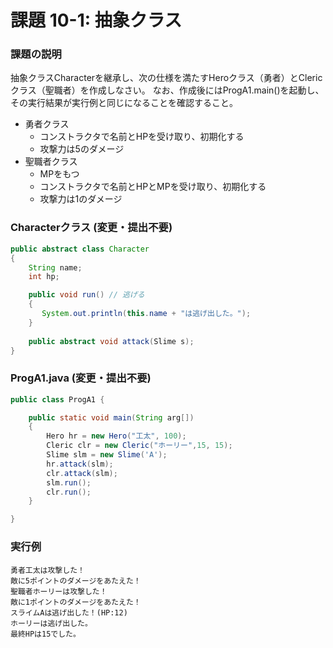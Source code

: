# 課題 10-1: 抽象クラス

### 課題の説明
抽象クラスCharacterを継承し、次の仕様を満たすHeroクラス（勇者）とClericクラス（聖職者）を作成しなさい。
なお、作成後にはProgA1.main()を起動し、その実行結果が実行例と同じになることを確認すること。

- 勇者クラス
  - コンストラクタで名前とHPを受け取り、初期化する
  - 攻撃力は5のダメージ
- 聖職者クラス
  - MPをもつ
  - コンストラクタで名前とHPとMPを受け取り、初期化する
  - 攻撃力は1のダメージ

### Characterクラス (変更・提出不要)
```java
public abstract class Character
{
    String name;
    int hp;

    public void run() // 逃げる
    {
       System.out.println(this.name + "は逃げ出した。");
    }
    
    public abstract void attack(Slime s);
}
```


### ProgA1.java (変更・提出不要)
```java
public class ProgA1 {

    public static void main(String arg[])
    {
        Hero hr = new Hero("工太", 100);
        Cleric clr = new Cleric("ホーリー",15, 15);
        Slime slm = new Slime('A');
        hr.attack(slm);
        clr.attack(slm);
        slm.run();
        clr.run();
    }

}
```

### 実行例
```
勇者工太は攻撃した！
敵に5ポイントのダメージをあたえた！
聖職者ホーリーは攻撃した！
敵に1ポイントのダメージをあたえた！
スライムAは逃げ出した！(HP:12)
ホーリーは逃げ出した。
最終HPは15でした。
```
